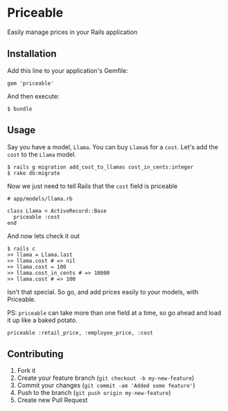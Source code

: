 # Priceable

Easily manage prices in your Rails application

## Installation

Add this line to your application's Gemfile:

    gem 'priceable'

And then execute:

    $ bundle

## Usage

Say you have a model, `Llama`.  You can buy `Llama`s for a `cost`.  Let's add the `cost` to the `Llama` model.

    $ rails g migration add_cost_to_llamas cost_in_cents:integer
    $ rake db:migrate

Now we just need to tell Rails that the `cost` field is priceable

    # app/models/llama.rb

    class Llama < ActiveRecord::Base
      priceable :cost
    end

And now lets check it out

    $ rails c
    >> llama = Llama.last
    >> llama.cost # => nil
    >> llama.cost = 100
    >> llama.cost_in_cents # => 10000
    >> llama.cost # => 100

Isn't that special.  So go, and add prices easily to your models, with Priceable. 

PS: `priceable` can take more than one field at a time, so go ahead and load it up like a baked potato.

    priceable :retail_price, :employee_price, :cost

## Contributing

1. Fork it
2. Create your feature branch (`git checkout -b my-new-feature`)
3. Commit your changes (`git commit -am 'Added some feature'`)
4. Push to the branch (`git push origin my-new-feature`)
5. Create new Pull Request
